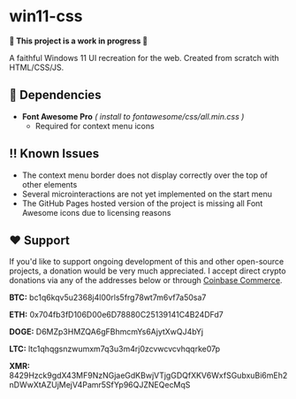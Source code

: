 # win11-css
**:construction: This project is a work in progress :construction:**
 
 A faithful Windows 11 UI recreation for the web. Created from scratch with HTML/CSS/JS.

## :link: Dependencies

- **Font Awesome Pro** *( install to fontawesome/css/all.min.css )*
  - Required for context menu icons

## :bangbang:	Known Issues

- The context menu border does not display correctly over the top of other elements
- Several microinteractions are not yet implemented on the start menu
- The GitHub Pages hosted version of the project is missing all Font Awesome icons due to licensing reasons

## :heart: Support

If you'd like to support ongoing development of this and other open-source projects, a donation would be very much appreciated. I accept direct crypto donations via any of the addresses below or through [Coinbase Commerce](https://commerce.coinbase.com/checkout/bb4f7665-bfdc-4c22-9fc8-78299010b1c8).

**BTC:** bc1q6kqv5u2368j4l00rls5frg78wt7m6vf7a50sa7

**ETH:** 0x704fb3fD106D00e6D78880C25139141C4B24DFd7

**DOGE:** D6MZp3HMZQA6gFBhmcmYs6AjytXwQJ4bYj

**LTC:** ltc1qhqgsnzwumxm7q3u3m4rj0zcvwcvcvhqqrke07p

**XMR:** 8429Hzck9gdX43MF9NzNGjaeGdKBwjVTjgGDQfXKV6WxfSGubxuBi6mEh2nDWwXtAZUjMejV4Pamr5SfYp96QJZNEQecMqS

